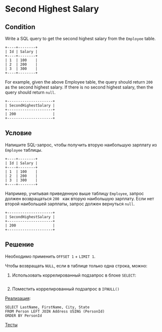 # Second Highest Salary

## Condition

Write a SQL query to get the second highest salary from the `Employee` table.

```
+----+--------+
| Id | Salary |
+----+--------+
| 1  | 100    |
| 2  | 200    |
| 3  | 300    |
+----+--------+
```

For example, given the above Employee table, the query should return `200` as the second highest salary. If there is no second highest salary, then the query should return `null`.

```
+---------------------+
| SecondHighestSalary |
+---------------------+
| 200                 |
+---------------------+
```

## Условие

Напишите SQL-запрос, чтобы получить вторую наибольшую зарплату из `Employee` таблицы.

```
+----+--------+
| Id | Salary |
+----+--------+
| 1  | 100    |
| 2  | 200    |
| 3  | 300    |
+----+--------+
```

Например, учитывая приведенную выше таблицу `Employee`, запрос должен возвращаться `200 ` как вторую наибольшую зарплату. Если нет второй наибольшей зарплаты, запрос должен вернуться `null`.

```
+---------------------+
| SecondHighestSalary |
+---------------------+
| 200                 |
+---------------------+
```

## Решение

Необходимо применить `OFFSET 1` + `LIMIT 1`. 

Чтобы возвращать `NULL`, если в таблице только одна строка, можно:

1. Использовать коррелированный подзапрос в блоке `SELECT`:

   ```mysql
   
   ```

   

2. Поместить коррелированный подзапрос в `IFNULL()`

[Реализация](Solution.php):

```mysql
SELECT LastName, FirstName, City, State
FROM Person LEFT JOIN Address USING (PersonId)
ORDER BY PersonId
```

[Тесты](./../../tests/CombineTwoTables/SolutionTest.php)

